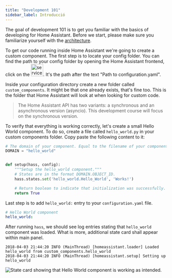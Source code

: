 ```yaml
---
title: "Development 101"
sidebar_label: Introducció
---
```


The goal of development 101 is to get you familiar with the basics of developing for Home Assistant. Before we start, please make sure you familiarize yourself with the [architecture](architecture_index.md).

To get our code running inside Home Assistant we're going to create a custom component. The first step is to locate your config folder. You can find the path to your config folder by opening the Home Assistant frontend, click on the <img src='/img/dev-tools/about-icon.png' alt='service developer tool icon' class="inline" width="38" />. It's the path after the text "Path to configuration.yaml".

Inside your configuration directory create a new folder called `custom_components`. It might be that one already exists, that's fine too. This is the folder that Home Assistant will look at when looking for custom code.

> The Home Assistant API has two variants: a synchronous and an asynchronous version (asyncio). This development course will focus on the synchronous version.

To verify that everything is working correctly, let's create a small Hello World component. To do so, create a file called `hello_world.py` in your custom components folder. Copy paste the following content to it:

```python
# The domain of your component. Equal to the filename of your component.
DOMAIN = "hello_world"


def setup(hass, config):
    """Setup the hello_world component."""
    # States are in the format DOMAIN.OBJECT_ID.
    hass.states.set('hello_world.Hello_World', 'Works!')

    # Return boolean to indicate that initialization was successfully.
    return True
```

Last step is to add `hello_world:` entry to your `configuration.yaml` file.

```yaml
# Hello World component
hello_world:
```

After running `hass`, we should see log entries stating that `hello_world` component was loaded. What is more, additional state card shall appear within main panel.

```log
2018-04-03 21:44:20 INFO (MainThread) [homeassistant.loader] Loaded hello_world from custom_components.hello_world
2018-04-03 21:44:20 INFO (MainThread) [homeassistant.setup] Setting up hello_world
```

![State card showing that Hello World component is working as intended.](/img/en/frontend/hello-world-state-card.png)